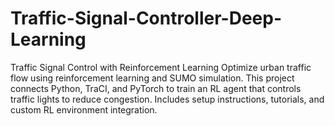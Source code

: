 # Traffic-Signal-Controller-Deep-Learning
Traffic Signal Control with Reinforcement Learning Optimize urban traffic flow using reinforcement learning and SUMO simulation. This project connects Python, TraCI, and PyTorch to train an RL agent that controls traffic lights to reduce congestion. Includes setup instructions, tutorials, and custom RL environment integration.
